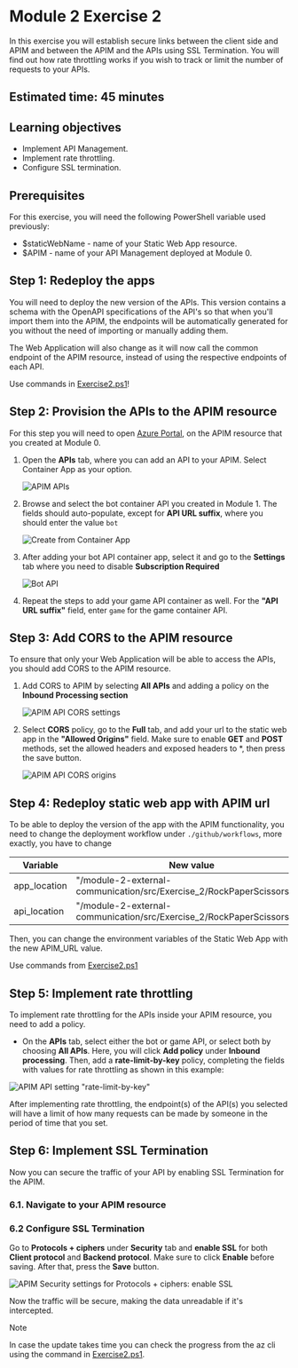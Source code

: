 # Module 2 Exercise 2

In this exercise you will establish secure links between the client side and APIM and between the APIM and the APIs using SSL Termination. You will find out how rate throttling works if you wish to track or limit the number of requests to your APIs.

## Estimated time: 45 minutes

## Learning objectives

- Implement API Management.
- Implement rate throttling.
- Configure SSL termination.

## Prerequisites

For this exercise, you will need the following PowerShell variable used previously:

- $staticWebName - name of your Static Web App resource.
- $APIM - name of your API Management deployed at Module 0.

## Step 1: Redeploy the apps

You will need to deploy the new version of the APIs. This version contains a schema with the OpenAPI specifications of the API's so that when you'll import them into the APIM, the endpoints will be automatically generated for you without the need of importing or manually adding them.

The Web Application will also change as it will now call the common endpoint of the APIM resource, instead of using the respective endpoints of each API.

Use commands in [Exercise2.ps1](./Exercise2.ps1)!

## Step 2: Provision the APIs to the APIM resource

For this step you will need to open [Azure Portal](https://portal.azure.com/), on the APIM resource that you created at Module 0.

1. Open the **APIs** tab, where you can add an API to your APIM. Select Container App as your option.

   ![APIM APIs](../module-2-external-communication/images/image1.png)

2. Browse and select the bot container API you created in Module 1. The fields should auto-populate, except for **API URL suffix**, where you should enter the value `bot`

   ![Create from Container App](../module-2-external-communication/images/image2.png)

3. After adding your bot API container app, select it and go to the **Settings** tab where you need to disable **Subscription Required**

   ![Bot API](../module-2-external-communication/images/image3.png)

4. Repeat the steps to add your game API container as well. For the **"API URL suffix"** field, enter `game` for the game container API.

## Step 3: Add CORS to the APIM resource

To ensure that only your Web Application will be able to access the APIs, you should add CORS to the APIM resource.

1. Add CORS to APIM by selecting **All APIs** and adding a policy on the **Inbound Processing section**

   ![APIM API CORS settings](../module-2-external-communication/images/image4.png)

2. Select **CORS** policy, go to the **Full** tab, and add your url to the static web app in the **"Allowed Origins"** field. Make sure to enable **GET** and **POST** methods, set the allowed headers and exposed headers to *, then press the save button.

   ![APIM API CORS origins](../module-2-external-communication/images/image5.png)

## Step 4: Redeploy static web app with APIM url

To be able to deploy the version of the app with the APIM functionality, you need to change the deployment workflow under `./github/workflows`, more exactly, you have to change

| Variable | New value |
| -- | -- |
| app_location | "/module-2-external-communication/src/Exercise_2/RockPaperScissors" |
| api_location | "/module-2-external-communication/src/Exercise_2/RockPaperScissorsAPI" |

Then, you can change the environment variables of the Static Web App with the new APIM_URL value.

Use commands from [Exercise2.ps1](./Exercise2.ps1)

## Step 5: Implement rate throttling

To implement rate throttling for the APIs inside your APIM resource, you need to add a policy.

- On the **APIs** tab, select either the bot or game API, or select both by choosing **All APIs**. Here, you will click **Add policy** under **Inbound processing**. Then, add a **rate-limit-by-key** policy, completing the fields with values for rate throttling as shown in this example:

![APIM API setting "rate-limit-by-key"](../module-2-external-communication/images/image7.png)

After implementing rate throttling, the endpoint(s) of the API(s) you selected will have a limit of how many requests can be made by someone in the period of time that you set.

## Step 6: Implement SSL Termination

Now you can secure the traffic of your API by enabling SSL Termination for the APIM.

### 6.1. Navigate to your APIM resource

### 6.2 Configure SSL Termination

Go to **Protocols + ciphers** under **Security** tab and **enable SSL** for both **Client protocol** and **Backend protocol**. Make sure to click **Enable** before saving. After that, press the **Save** button.

![APIM Security settings for Protocols + ciphers: enable SSL](../module-2-external-communication/images/image6.png)

Now the traffic will be secure, making the data unreadable if it's intercepted.

> [!NOTE]
> In case the update takes time you can check the progress from the az cli using the command in [Exercise2.ps1](./Exercise2.ps1).


